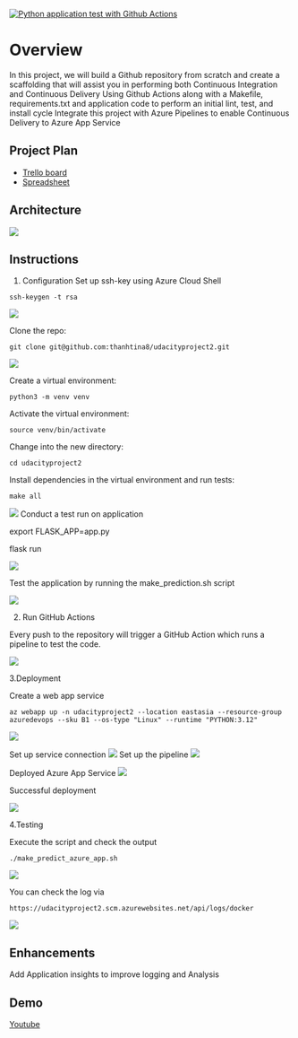 [![Python application test with Github Actions](https://github.com/thanhtina8/udacityproject2/actions/workflows/python-app.yml/badge.svg?branch=main)](https://github.com/thanhtina8/udacityproject2/actions/workflows/python-app.yml)

# Overview

In this project, we will build a Github repository from scratch and create a scaffolding that will assist you in performing both Continuous Integration and Continuous Delivery
   Using Github Actions along with a Makefile, requirements.txt and application code to perform an initial lint, test, and install cycle
   Integrate this project with Azure Pipelines to enable Continuous Delivery to Azure App Service
## Project Plan

* [Trello board](https://trello.com/b/N126gwen/udacity)
* [Spreadsheet](https://github.com/thanhtina8/udacityproject2/blob/main/Udacityproject2.xlsx)

## Architecture

![](https://github.com/thanhtina8/udacityproject2/blob/main/Screenshots/overview.png)

## Instructions
1. Configuration
Set up ssh-key using Azure Cloud Shell
```
ssh-keygen -t rsa 
```
![](https://github.com/thanhtina8/udacityproject2/blob/main/Screenshots/keygen.png)

Clone the repo:
```
git clone git@github.com:thanhtina8/udacityproject2.git
```
![](https://github.com/thanhtina8/udacityproject2/blob/ccc9b46156296484e73d6632e35e1f464e7d52bf/Screenshots/CreateAppService.png)

Create a virtual environment:
```
python3 -m venv venv
```
Activate the virtual environment:
```
source venv/bin/activate
```
Change into the new directory:
```
cd udacityproject2
```
Install dependencies in the virtual environment and run tests:
```
make all
```
![](https://github.com/thanhtina8/udacityproject2/blob/main/Screenshots/installdependencies.png)
Conduct a test run on application

export FLASK_APP=app.py

flask run


![](https://github.com/thanhtina8/udacityproject2/blob/ccc9b46156296484e73d6632e35e1f464e7d52bf/Screenshots/runtestapplication.png)

Test the application by running the make_prediction.sh script


![](https://github.com/thanhtina8/udacityproject2/blob/ccc9b46156296484e73d6632e35e1f464e7d52bf/Screenshots/testlocalhost.png)

2. Run GitHub Actions

Every push to the repository will trigger a GitHub Action which runs a pipeline to test the code.

![](https://github.com/thanhtina8/udacityproject2/blob/main/Screenshots/githubaction.png)

3.Deployment

Create a web app service

```
az webapp up -n udacityproject2 --location eastasia --resource-group azuredevops --sku B1 --os-type "Linux" --runtime "PYTHON:3.12"

```
![]([https://github.com/thanhtina8/udacityproject2/blob/main/Screenshots/appurl.png](https://github.com/thanhtina8/udacityproject2/blob/main/Screenshots/CreateAppService.png))

Set up service connection
![](https://github.com/thanhtina8/udacityproject2/blob/main/Screenshots/service%20connection.png)
Set up the pipeline
![](https://github.com/thanhtina8/udacityproject2/blob/main/Screenshots/pipeline.png)

Deployed Azure App Service
![](https://github.com/thanhtina8/udacityproject2/blob/main/Screenshots/deploymentsuccess.png)

Successful deployment

![](https://github.com/thanhtina8/udacityproject2/blob/main/Screenshots/appurl.png)

4.Testing



Execute the script and check the output
```
./make_predict_azure_app.sh     
````
![](https://github.com/thanhtina8/udacityproject2/blob/main/Screenshots/testingML.png)


You can check the log via 

```
https://udacityproject2.scm.azurewebsites.net/api/logs/docker
```
![](https://github.com/thanhtina8/udacityproject2/blob/main/Screenshots/testinglog.png)





## Enhancements

Add Application insights to improve logging and Analysis

## Demo 
[Youtube](https://youtu.be/4hrLsaU8S70)




